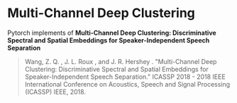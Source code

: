 # Multi-Channel Deep Clustering

Pytorch implements of **Multi-Channel Deep Clustering: Discriminative Spectral and Spatial Embeddings for Speaker-Independent Speech Separation**
> Wang, Z. Q. ,  J. L. Roux , and  J. R. Hershey . "Multi-Channel Deep Clustering: Discriminative Spectral and Spatial Embeddings for Speaker-Independent Speech Separation." ICASSP 2018 - 2018 IEEE International Conference on Acoustics, Speech and Signal Processing (ICASSP) IEEE, 2018.

